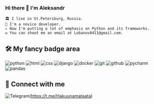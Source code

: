 ### Hi there 👋 I'm Aleksandr


    🏛️ I live in St.Petersburg, Russia.
    🐍 I'm a novice developer.
    ✏️ Now I'm putting a lot of emphasis on Python and its frameworks.
    ✉️ You can shoot me an email at Lobanov0411@gmail.com.


## 🛠 My fancy badge area

![python](https://img.shields.io/badge/python%20-%2314354C.svg?&style=for-the-badge&logo=python&logoColor=white) ![html](https://img.shields.io/badge/html%20-%23E34F26.svg?&style=for-the-badge&logo=html5&logoColor=white) ![css](https://img.shields.io/badge/css%20-%231572B6.svg?&style=for-the-badge&logo=css3&logoColor=white) ![django](https://img.shields.io/badge/django%20-%23092E20.svg?&style=for-the-badge&logo=django&logoColor=white) ![docker](https://img.shields.io/badge/docker-%232496ED.svg?&style=for-the-badge&logo=docker&logoColor=white) ![git](https://img.shields.io/badge/git%20-%23F05033.svg?&style=for-the-badge&logo=git&logoColor=white) ![github](https://img.shields.io/badge/github%20actions%20-%232671E5.svg?&style=for-the-badge&logo=github%20actions&logoColor=white) ![pycharm](https://img.shields.io/badge/pycharm-%23000000.svg?&style=for-the-badge&logo=pycharm&logoColor=white) ![pandas](https://img.shields.io/badge/pandas%20-%23150458.svg?&style=for-the-badge&logo=pandas&logoColor=white) 


## 🤝 Connect with me

![Telegram](https://img.shields.io/badge/-telegram-red?color=white&logo=telegram&logoColor=black)(https://t.me/Hakuunamataata)